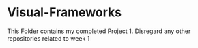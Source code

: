 Visual-Frameworks
=================

This Folder contains my completed Project 1. Disregard any other repositories related to week 1